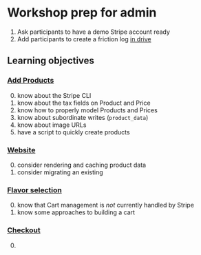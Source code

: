 # Workshop prep for admin

1. Ask participants to have a demo Stripe account ready
1. Add participants to create a friction log [in drive](https://drive.google.com/drive/u/0/folders/1lg_vqWJp1ZPPNLEE-qWf_SZwEGCZHVPh)





## Learning objectives

### [Add Products](./00-add-products.md)

0. know about the Stripe CLI
0. know about the tax fields on Product and Price
0. know how to properly model Products and Prices
0. know about subordinate writes (`product_data`)
0. know about image URLs
0. have a script to quickly create products


### [Website](./01-website.md)

0. consider rendering and caching product data
0. consider migrating an existing


### [Flavor selection](./02-flavor-selection.md)

0. know that Cart management is _not_ currently handled by Stripe
0. know some approaches to building a cart


### [Checkout](./02-checkout.md)

0.
